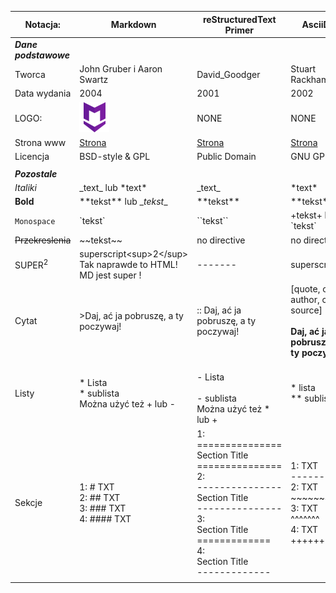 | Notacja:            | Markdown                                                                   | reStructuredText Primer                   | AsciiDoc                                     |   
|------------|----------|----------------------------------------------------------------------------|-------------------------------------------|
|**_Dane podstawowe_**| 
|Tworca|John Gruber i Aaron Swartz|David_Goodger|Stuart Rackham||
|Data wydania|2004|2001|2002|||
|LOGO:|![alt text](https://github.com/adam-p/markdown-here/raw/master/src/common/images/icon48.png "Logo raz")|NONE|NONE|
| Strona www | [Strona](https://github.com/adam-p/markdown-here/wiki/Markdown-Cheatsheet) | [Strona](http://sphinx-doc.org/rest.html) | [Strona](http://www.methods.co.nz/asciidoc/) |   |
|Licencja|BSD-style & GPL |Public Domain|GNU GPL, MIT||
||||||
|**_Pozostale_** | | | | | |
| *Italiki*              |  \_text_ lub \*text*                               |  \_text_ |  \*text* |   |
|**Bold**|\*\*tekst** lub \__tekst__|\*\*tekst**|\*\*tekst**||
|`Monospace`|\`tekst\`|\`\`tekst\`\`|\+tekst+ lub \`tekst` ||
|~~Przekreslenia~~|\~~tekst~~| no directive|no directive||
|SUPER<sup>2</sup>|superscript\<sup>2\</sup><br>Tak naprawde to HTML! <br> MD jest super !|-------|superscript^2^||
|Cytat  |>Daj, ać ja pobruszę, a ty poczywaj!|:: Daj, ać ja pobruszę, a ty poczywaj!|[quote, cite author, cite source]<br>____<br>Daj, ać ja pobruszę, a ty poczywaj!<br>____||
|Listy|* Lista<br>  * sublista <br> Można użyć też \+ lub \-|<br>- Lista<br><br>  - sublista <br> Można użyć też \* lub \+|* lista <br> ** sublista||
|Sekcje|1: # TXT<br>2: ## TXT<br>3: ### TXT<br>4: #### TXT |1: <br>===============<br> Section Title<br>===============<br>2:<br>---------------<br> Section Title<br>---------------<br>3:<br>Section Title<br>=============<br>4:<br>Section Title<br>-------------<br>|1: TXT<br>-------<br>2: TXT<br> ~~~~~~~<br>3: TXT<br>^^^^^^^<br>4: TXT<br>+++++++||
||||||


